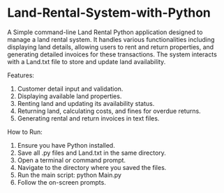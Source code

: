 # Land-Rental-System-with-Python
A Simple command-line Land Rental Python application designed to manage a land rental system. It handles various functionalities including displaying land details, allowing users to rent and return properties, and generating detailed invoices for these transactions. The system interacts with a Land.txt file to store and update land availability.

Features:
1. Customer detail input and validation.
2. Displaying available land properties.
3. Renting land and updating its availability status.
4. Returning land, calculating costs, and fines for overdue returns.
5. Generating rental and return invoices in text files.

How to Run:
1. Ensure you have Python installed.
2. Save all .py files and Land.txt in the same directory.      
3. Open a terminal or command prompt.
4. Navigate to the directory where you saved the files.
5. Run the main script: python Main.py
6. Follow the on-screen prompts.
